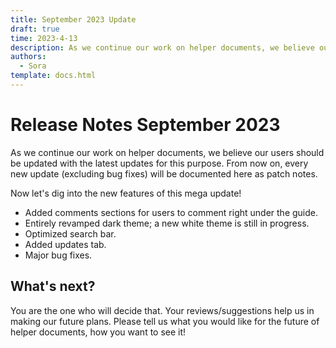 ```yaml
---
title: September 2023 Update
draft: true
time: 2023-4-13
description: As we continue our work on helper documents, we believe our users should be updated with the latest updates for this purpose. From now on, every new update (excluding bug fixes) will be documented here as patch notes.
authors:
  - Sora
template: docs.html
---
```

# Release Notes September 2023

As we continue our work on helper documents, we believe our users should be updated with the latest updates for this purpose. From now on, every new update (excluding bug fixes) will be documented here as patch notes.

Now let's dig into the new features of this mega update!

<!-- more -->

* Added comments sections for users to comment right under the guide.
* Entirely revamped dark theme; a new white theme is still in progress.
* Optimized search bar.
* Added updates tab.
* Major bug fixes.

## What's next?

You are the one who will decide that. Your reviews/suggestions help us in making our future plans. Please tell us what you would like for the future of helper documents, how you want to see it!
